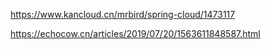 https://www.kancloud.cn/mrbird/spring-cloud/1473117



https://echocow.cn/articles/2019/07/20/1563611848587.html
